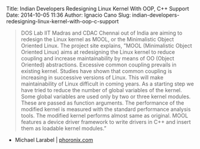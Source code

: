 Title: Indian Developers Redesigning Linux Kernel With OOP, C++ Support
Date: 2014-10-05 11:36
Author: Ignacio Cano
Slug: indian-developers-redesigning-linux-kernel-with-oop-c-support

> DOS Lab IIT Madras and CDAC Chennai out of India are aiming to
> redesign the Linux kernel as MOOL, or the Minimalistic Object Oriented
> Linux. The project site explains, ”MOOL (Minimalistic Object Oriented
> Linux) aims at redesigning the Linux kernel to reduce coupling and
> increase maintainability by means of OO (Object Oriented)
> abstractions. Excessive common coupling prevails in existing kernel.
> Studies have shown that common coupling is increasing in successive
> versions of Linux. This will make maintainability of Linux difficult
> in coming years. As a starting step we have tried to reduce the number
> of global variables of the kernel. Some global variables are used only
> by two or three kernel modules. These are passed as function
> arguments. The performance of the modified kernel is measured with the
> standard performance analysis tools. The modified kernel performs
> almost same as original. MOOL features a device driver framework to
> write drivers in C++ and insert them as loadable kernel modules.”

- Michael Larabel | [phoronix.com][]

  [phoronix.com]: http://www.phoronix.com/scan.php?page=news_item&px=MTgwMzQ
    "Indian Developers Redesigning Linux Kernel With OOP, C++ Support"
